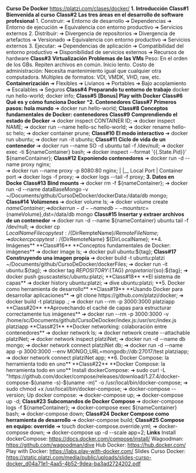 **Curso De Docker**
   https://platzi.com/clases/docker/
**1. Introducción**
    **Class#1**
        **Bienvenida al curso**
    **Class#2**
        **Las tres áreas en el desarrollo de software profesional**
            1. Construir:
                ➔ Entorno de desarrollo
                ➔ Dependencias
                ➔ Entorno de ejecución
                ➔ Equivalencia con entorno productivo
                ➔ Servicios externos
            2. Distribuir:
                ➔ Divergencia de repositorios
                ➔ Divergencia de artefactos
                ➔ Versionado
                ➔ Equivalencia con entorno productivo
                ➔ Servicios externos
         3. Ejecutar:
                ➔ Dependencias de aplicación
                ➔ Compatibilidad del entorno productivo
                ➔ Disponibilidad de servicios externos
                ➔ Recursos de hardware
    **Class#3**
        **Virtualización**
            **Problemas de las VMs**
                Peso:
                    En el orden de los GBs. Repiten archivos en común. Inicio lento.
                Costo de administración:
                    Necesita mantenimiento igual que cualquier otra computadora.
                Múltiples de formatos:
                    VDI, VMDK, VHD, raw, etc.
            **Containerización**
                ➔ Flexibles
                ➔ Livianos
                ➔ Portables
                ➔ Bajo acoplamiento
                ➔ Escalables
                ➔ Seguros
    **Class#4**
        **Preparando tu entorno de trabajo**
            docker run hello-world;
            docker info;
    **Class#5**
        **[Bonus] Play with Docker**
    **Class#6**
        **Qué es y cómo funciona Docker**
***2. Contenedores**
    **Class#7**
        **Primeros pasos: hola mundo**
            ➔ docker run hello-world;
    **Class#8**
        **Conceptos fundamentales de Docker: contenedores**
    **Class#9**
        **Comprendiendo el estado de Docker**
            ➔ docker inspect CONTAINER ID;
            ➔ docker inspect NAME;
            ➔ docker run --name hello-sc hello-world;
            ➔ docker rename hello-sc helo;
            ➔ docker container prune;<!-- Remove all containers. -->
    **Class#10**
        **El modo interactivo**
            ➔ docker run ubuntu;<!-- Create docker with Ubuntu. -->
            ➔ docker run -it ubuntu; <!-- Running container in interactive mode-->
    **Class#11**
        **Ciclo de vida de un contenedor**
            ➔ docker run --name SO -d ubuntu tail -f /dev/null;
            ➔ docker exec -ti ${nameContainer} bash;
            ➔ docker inspect --format '{{.State.Pid}}' ${nameContainer};
    **Class#12**
        **Exponiendo contenedores**
            ➔ docker run -d --name proxy nginx;      
            ➔ docker run --name proxy -p 8080:80 nginx;
                                           |   |__
                                       Local Port | 
                                            Container port
            ➔ docker logs -f proxy;
            ➔ docker logs --tail -f proxy;
**3. Datos en Docke**
    **Class#13**
        **Bind mounts**
            ➔ docker rm -f ${nameContainer};
            ➔ docker run -d --name dataBaseMongo -v ~/Documents/github/CursoDeDocker/dockerData:/data/db mongo;
    **Class#14**
        **Volúmenes**
            ➔ docker volume ls;
            ➔ docker volume create ${nameContainer};
            ➔ docker run -d --name db --mount src=${nameVolume},dst=/data/db mongo
    **Class#15**
        **Insertar y extraer archivos de un contenedor**
            ➔ docker run -d --name ${nameContainer} ubuntu tail -f /dev/null;
            ➔ docker cp ${LocalNameFile} copytest:/${DirRempteName}/${RemoteFileName};
            ➔ docker cp copytest:/${DirRemoteName} ${DirLocalName};
**4. Imágenes**
    **Class#16**
        **Conceptos fundamentales de Docker: imágenes**
            ➔ docker image ls;
            ➔ docker pull ubuntu:${tag};
    **Class#17**
        **Construyendo una imagen propia**
            ➔ docker build -t ubuntu:platzi ~/Documents/github/CursoDeDocker/dockerFiles;
            ➔ docker run -it ubuntu:${tag};
            ➔ docker tag ${REPOSITORY}:${TAG} ${propietario}/${so}:${tag};
            ➔ docker push gsuscastelsc/ubuntu:platzi;
    **Class#18**
        **El sistema de capas**
            ➔ docker history ubuntu:platzi;
            ➔ dive ubuntu:platzi;
**5. Docker como herramienta de desarrollo**    
    **Class#19**
        **Usando Docker para desarrollar aplicaciones**
            ➔ git clone https://github.com/platzi/docker;
            ➔ docker build -t platziapp .; 
            ➔ docker run --rm -p 3000:3000 platziapp
    **Class#20**
        **Aprovechando el caché de capas para estructurar correctamente tus imágenes**
            ➔ docker run --rm -p 3000:3000 -v /home/sc/Documents/github/CursoDeDocker/index.js:/usr/src/index.js platziapp
    **Class#21**
        **Docker networking: colaboración entre contenedores**
            ➔ docker network ls;
            ➔ docker network create --attachable platziNet;
            ➔ docker network inspect platziNet;
            ➔ docker run -d --name db mongo;
            ➔ docker network connect platziNet db;
            ➔ docker run -d --name app -p 3000:3000 --env MONGO_URL=mongodb://db:27017/test platziapp;
            ➔ docker network connect platziNet app;
**6. Docker Compose: la herramienta todo en uno**
    **Class#22**
        **Docker Compose: la herramienta todo en uno**
            Install dockerCompose:
                ➔  sudo curl -L "https://github.com/docker/compose/releases/download/1.27.4/docker-compose-$(uname -s)-$(uname -m)" -o /usr/local/bin/docker-compose;
                ➔ sudo chmod +x /usr/local/bin/docker-compose;
                ➔ docker-compose --version;
            Up docker compose:
                ➔ docker-compose up;
                ➔ docker-compose up -d;
        **Class#23**
            **Subcomandos de Docker Compose**
                ➔ docker-compose logs -f ${nameContainer};
                ➔ docker-compose exec ${nameContainer} bash;
                ➔ docker-compose down;
        **Class#24**
            **Docker Compose como herramienta de desarrollo**
                ➔ docker-compose build;
        **Class#25**
           **Compose en equipo: override**
                ➔ touch docker-compose.override.yml;
                ➔ docker-compose down;
                ➔ docker-compose up -d --scale app=2;
**Links**
    Install dockerCompose:
        https://docs.docker.com/compose/install/
    Wagoodman:
        https://github.com/wagoodman/dive
    Hub Docker:
        https://hub.docker.com/
    Play with Docker:
        https://labs.play-with-docker.com/
    Slides Curso Docker:
        https://static.platzi.com/media/public/uploads/slides-curso-docker_d04a71e1-4aa5-4b52-9dea-ba3ad2724202.pdf